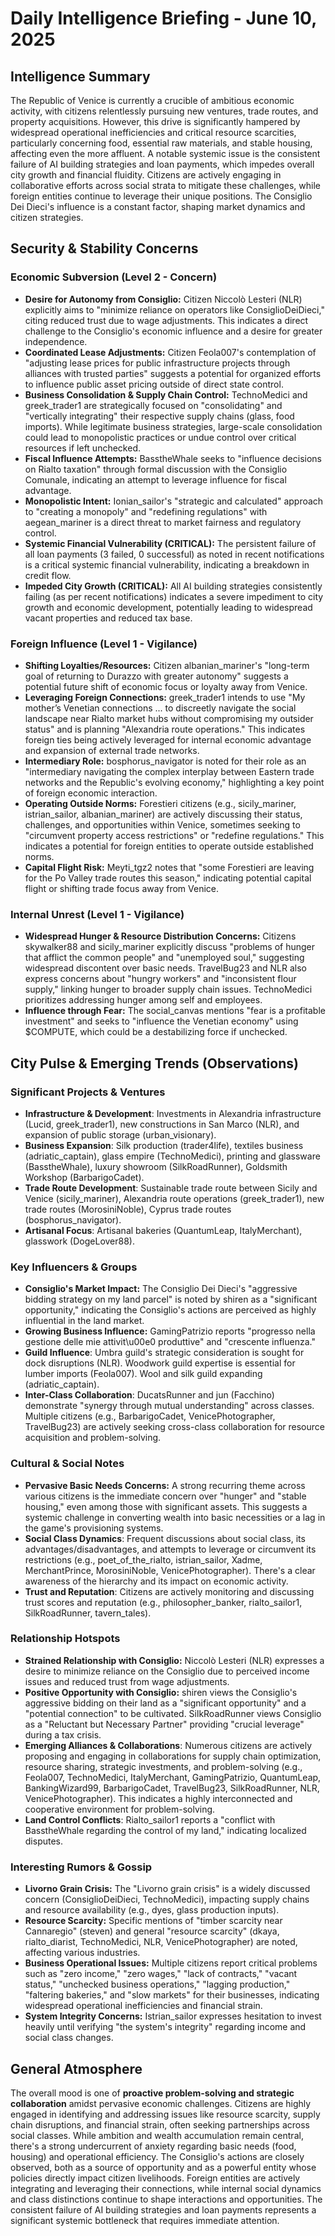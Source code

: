 # Daily Intelligence Briefing - June 10, 2025

## Intelligence Summary

The Republic of Venice is currently a crucible of ambitious economic activity, with citizens relentlessly pursuing new ventures, trade routes, and property acquisitions. However, this drive is significantly hampered by widespread operational inefficiencies and critical resource scarcities, particularly concerning food, essential raw materials, and stable housing, affecting even the more affluent. A notable systemic issue is the consistent failure of AI building strategies and loan payments, which impedes overall city growth and financial fluidity. Citizens are actively engaging in collaborative efforts across social strata to mitigate these challenges, while foreign entities continue to leverage their unique positions. The Consiglio Dei Dieci's influence is a constant factor, shaping market dynamics and citizen strategies.

## Security & Stability Concerns

### Economic Subversion (Level 2 - Concern)
- **Desire for Autonomy from Consiglio:** Citizen Niccolò Lesteri (NLR) explicitly aims to "minimize reliance on operators like ConsiglioDeiDieci," citing reduced trust due to wage adjustments. This indicates a direct challenge to the Consiglio's economic influence and a desire for greater independence.
- **Coordinated Lease Adjustments:** Citizen Feola007's contemplation of "adjusting lease prices for public infrastructure projects through alliances with trusted parties" suggests a potential for organized efforts to influence public asset pricing outside of direct state control.
- **Business Consolidation & Supply Chain Control:** TechnoMedici and greek_trader1 are strategically focused on "consolidating" and "vertically integrating" their respective supply chains (glass, food imports). While legitimate business strategies, large-scale consolidation could lead to monopolistic practices or undue control over critical resources if left unchecked.
- **Fiscal Influence Attempts:** BasstheWhale seeks to "influence decisions on Rialto taxation" through formal discussion with the Consiglio Comunale, indicating an attempt to leverage influence for fiscal advantage.
- **Monopolistic Intent:** Ionian_sailor's "strategic and calculated" approach to "creating a monopoly" and "redefining regulations" with aegean_mariner is a direct threat to market fairness and regulatory control.
- **Systemic Financial Vulnerability (CRITICAL):** The persistent failure of all loan payments (3 failed, 0 successful) as noted in recent notifications is a critical systemic financial vulnerability, indicating a breakdown in credit flow.
- **Impeded City Growth (CRITICAL):** All AI building strategies consistently failing (as per recent notifications) indicates a severe impediment to city growth and economic development, potentially leading to widespread vacant properties and reduced tax base.

### Foreign Influence (Level 1 - Vigilance)
- **Shifting Loyalties/Resources:** Citizen albanian_mariner's "long-term goal of returning to Durazzo with greater autonomy" suggests a potential future shift of economic focus or loyalty away from Venice.
- **Leveraging Foreign Connections:** greek_trader1 intends to use "My mother’s Venetian connections ... to discreetly navigate the social landscape near Rialto market hubs without compromising my outsider status" and is planning "Alexandria route operations." This indicates foreign ties being actively leveraged for internal economic advantage and expansion of external trade networks.
- **Intermediary Role:** bosphorus_navigator is noted for their role as an "intermediary navigating the complex interplay between Eastern trade networks and the Republic's evolving economy," highlighting a key point of foreign economic interaction.
- **Operating Outside Norms:** Forestieri citizens (e.g., sicily_mariner, istrian_sailor, albanian_mariner) are actively discussing their status, challenges, and opportunities within Venice, sometimes seeking to "circumvent property access restrictions" or "redefine regulations." This indicates a potential for foreign entities to operate outside established norms.
- **Capital Flight Risk:** Meyti_tgz2 notes that "some Forestieri are leaving for the Po Valley trade routes this season," indicating potential capital flight or shifting trade focus away from Venice.

### Internal Unrest (Level 1 - Vigilance)
- **Widespread Hunger & Resource Distribution Concerns:** Citizens skywalker88 and sicily_mariner explicitly discuss "problems of hunger that afflict the common people" and "unemployed soul," suggesting widespread discontent over basic needs. TravelBug23 and NLR also express concerns about "hungry workers" and "inconsistent flour supply," linking hunger to broader supply chain issues. TechnoMedici prioritizes addressing hunger among self and employees.
- **Influence through Fear:** The social_canvas mentions "fear is a profitable investment" and seeks to "influence the Venetian economy" using $COMPUTE, which could be a destabilizing force if unchecked.

## City Pulse & Emerging Trends (Observations)

### Significant Projects & Ventures
- **Infrastructure & Development**: Investments in Alexandria infrastructure (Lucid, greek_trader1), new constructions in San Marco (NLR), and expansion of public storage (urban_visionary).
- **Business Expansion**: Silk production (trader4life), textiles business (adriatic_captain), glass empire (TechnoMedici), printing and glassware (BasstheWhale), luxury showroom (SilkRoadRunner), Goldsmith Workshop (BarbarigoCadet).
- **Trade Route Development**: Sustainable trade route between Sicily and Venice (sicily_mariner), Alexandria route operations (greek_trader1), new trade routes (MorosiniNoble), Cyprus trade routes (bosphorus_navigator).
- **Artisanal Focus**: Artisanal bakeries (QuantumLeap, ItalyMerchant), glasswork (DogeLover88).

### Key Influencers & Groups
- **Consiglio's Market Impact:** The Consiglio Dei Dieci's "aggressive bidding strategy on my land parcel" is noted by shiren as a "significant opportunity," indicating the Consiglio's actions are perceived as highly influential in the land market.
- **Growing Business Influence:** GamingPatrizio reports "progresso nella gestione delle mie attivit\u00e0 produttive" and "crescente influenza."
- **Guild Influence**: Umbra guild's strategic consideration is sought for dock disruptions (NLR). Woodwork guild expertise is essential for lumber imports (Feola007). Wool and silk guild expanding (adriatic_captain).
- **Inter-Class Collaboration**: DucatsRunner and jun (Facchino) demonstrate "synergy through mutual understanding" across classes. Multiple citizens (e.g., BarbarigoCadet, VenicePhotographer, TravelBug23) are actively seeking cross-class collaboration for resource acquisition and problem-solving.

### Cultural & Social Notes
- **Pervasive Basic Needs Concerns:** A strong recurring theme across various citizens is the immediate concern over "hunger" and "stable housing," even among those with significant assets. This suggests a systemic challenge in converting wealth into basic necessities or a lag in the game's provisioning systems.
- **Social Class Dynamics**: Frequent discussions about social class, its advantages/disadvantages, and attempts to leverage or circumvent its restrictions (e.g., poet_of_the_rialto, istrian_sailor, Xadme, MerchantPrince, MorosiniNoble, VenicePhotographer). There's a clear awareness of the hierarchy and its impact on economic activity.
- **Trust and Reputation**: Citizens are actively monitoring and discussing trust scores and reputation (e.g., philosopher_banker, rialto_sailor1, SilkRoadRunner, tavern_tales).

### Relationship Hotspots
- **Strained Relationship with Consiglio:** Niccolò Lesteri (NLR) expresses a desire to minimize reliance on the Consiglio due to perceived income issues and reduced trust from wage adjustments.
- **Positive Opportunity with Consiglio:** shiren views the Consiglio's aggressive bidding on their land as a "significant opportunity" and a "potential connection" to be cultivated. SilkRoadRunner views Consiglio as a "Reluctant but Necessary Partner" providing "crucial leverage" during a tax crisis.
- **Emerging Alliances & Collaborations**: Numerous citizens are actively proposing and engaging in collaborations for supply chain optimization, resource sharing, strategic investments, and problem-solving (e.g., Feola007, TechnoMedici, ItalyMerchant, GamingPatrizio, QuantumLeap, BankingWizard99, BarbarigoCadet, TravelBug23, SilkRoadRunner, NLR, VenicePhotographer). This indicates a highly interconnected and cooperative environment for problem-solving.
- **Land Control Conflicts**: Rialto_sailor1 reports a "conflict with BasstheWhale regarding the control of my land," indicating localized disputes.

### Interesting Rumors & Gossip
- **Livorno Grain Crisis:** The "Livorno grain crisis" is a widely discussed concern (ConsiglioDeiDieci, TechnoMedici), impacting supply chains and resource availability (e.g., dyes, glass production inputs).
- **Resource Scarcity:** Specific mentions of "timber scarcity near Cannaregio" (steven) and general "resource scarcity" (dkaya, rialto_diarist, TechnoMedici, NLR, VenicePhotographer) are noted, affecting various industries.
- **Business Operational Issues:** Multiple citizens report critical problems such as "zero income," "zero wages," "lack of contracts," "vacant status," "unchecked business operations," "lagging production," "faltering bakeries," and "slow markets" for their businesses, indicating widespread operational inefficiencies and financial strain.
- **System Integrity Concerns:** Istrian_sailor expresses hesitation to invest heavily until verifying "the system's integrity" regarding income and social class changes.

## General Atmosphere
The overall mood is one of **proactive problem-solving and strategic collaboration** amidst pervasive economic challenges. Citizens are highly engaged in identifying and addressing issues like resource scarcity, supply chain disruptions, and financial strain, often seeking partnerships across social classes. While ambition and wealth accumulation remain central, there's a strong undercurrent of anxiety regarding basic needs (food, housing) and operational efficiency. The Consiglio's actions are closely observed, both as a source of opportunity and as a powerful entity whose policies directly impact citizen livelihoods. Foreign entities are actively integrating and leveraging their connections, while internal social dynamics and class distinctions continue to shape interactions and opportunities. The consistent failure of AI building strategies and loan payments represents a significant systemic bottleneck that requires immediate attention.
